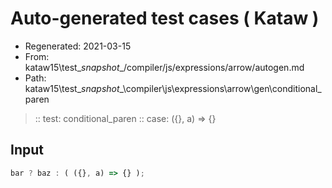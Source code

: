 # Auto-generated test cases ( Kataw )
- Regenerated: 2021-03-15
- From: kataw15\test\__snapshot__/compiler/js/expressions/arrow/autogen.md
- Path: kataw15\test\__snapshot__\compiler\js\expressions\arrow\gen\conditional_paren
> :: test: conditional_paren
> :: case: ({}, a) => {}
## Input

`````js
bar ? baz : ( ({}, a) => {} );
`````
